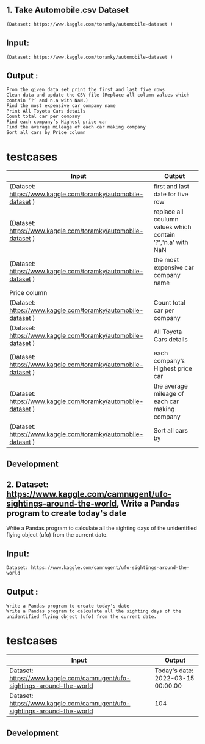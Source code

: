 
## 1. Take Automobile.csv Dataset
    (Dataset: https://www.kaggle.com/toramky/automobile-dataset )


## Input:
    (Dataset: https://www.kaggle.com/toramky/automobile-dataset )
## Output :
    From the given data set print the first and last five rows
    Clean data and update the CSV file (Replace all column values which contain ‘?’ and n.a with NaN.)
    Find the most expensive car company name
    Print All Toyota Cars details
    Count total car per company
    Find each company’s Highest price car
    Find the average mileage of each car making company
    Sort all cars by Price column
# testcases

| Input | Output |
| ------ | ------ |
|  (Dataset: https://www.kaggle.com/toramky/automobile-dataset ) | first and last date for five row |
|  (Dataset: https://www.kaggle.com/toramky/automobile-dataset ) | replace all coulumn values which contain '?','n.a' with NaN |
|  (Dataset: https://www.kaggle.com/toramky/automobile-dataset ) | the most expensive car company name |
Price column |
|  (Dataset: https://www.kaggle.com/toramky/automobile-dataset ) | Count total car per company |
|  (Dataset: https://www.kaggle.com/toramky/automobile-dataset ) | All Toyota Cars details |
|  (Dataset: https://www.kaggle.com/toramky/automobile-dataset ) | each company’s Highest price car |
|  (Dataset: https://www.kaggle.com/toramky/automobile-dataset ) | the average mileage of each car making company |
|  (Dataset: https://www.kaggle.com/toramky/automobile-dataset ) | Sort all cars by 


## Development



## 2. Dataset: https://www.kaggle.com/camnugent/ufo-sightings-around-the-world, Write a Pandas program to create today's date
Write a Pandas program to calculate all the sighting days of the unidentified flying object (ufo) from the current date.

## Input:
    Dataset: https://www.kaggle.com/camnugent/ufo-sightings-around-the-world
## Output :
    Write a Pandas program to create today's date
    Write a Pandas program to calculate all the sighting days of the unidentified flying object (ufo) from the current date.
# testcases

| Input | Output |
| ------ | ------ |
| Dataset: https://www.kaggle.com/camnugent/ufo-sightings-around-the-world | Today's date:  2022-03-15 00:00:00 |
| Dataset: https://www.kaggle.com/camnugent/ufo-sightings-around-the-world | 104 |

## Development
